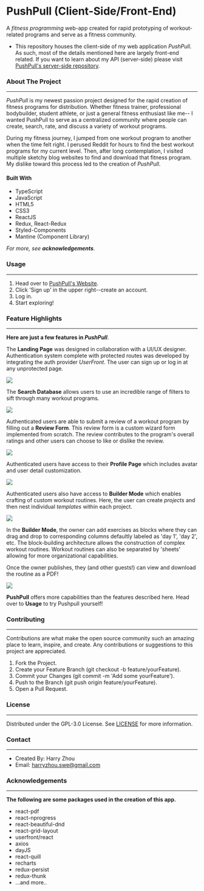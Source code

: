 
# PushPull (Client-Side/Front-End)
A *fitness programming* web-app created for rapid prototyping of workout-related programs and serve as a fitness community.

- This repository houses the client-side of my web application *PushPull*. As such, most of the details mentioned here are largely front-end related. If you want to learn about my API (server-side) please visit [PushPull's server-side repository](https://github.com/Haz-git/PushPull-server).

### About The Project
---
*PushPull* is my newest passion project designed for the rapid creation of fitness programs for distribution. Whether fitness trainer, professional bodybuilder, student athlete, or just a general fitness enthusiast like me-- I wanted PushPull to serve as a centralized community where people can create, search, rate, and discuss a variety of workout programs.

During my fitness journey, I jumped from one workout program to another when the time felt right. I perused Reddit for hours to find the best workout programs for my current level. Then, after long contemplation, I visited multiple sketchy blog websites to find and download that fitness program. My dislike toward this process led to the creation of *PushPull*.

#### Built With
- TypeScript
- JavaScript
- HTML5
- CSS3
- ReactJS
- Redux, React-Redux
- Styled-Components
- Mantine (Component Library)

*For more, see **acknowledgements***.

### Usage
---

1. Head over to [PushPull's Website](https://www.gopushpull.com/).
2. Click 'Sign up' in the upper right--create an account.
3. Log in.
4. Start exploring!

### Feature Highlights
---
**Here are just a few features in *PushPull***.

The **Landing Page** was designed in collaboration with a UI/UX designer. Authentication system complete with protected routes was developed by integrating the auth provider *UserFront*. The user can sign up or log in at any unprotected page.

![](https://media.giphy.com/media/Ee4JJT2M9Ad3s8BtBV/giphy.gif)

The **Search Database** allows users to use an incredible range of filters to sift through many workout programs.

![](https://media.giphy.com/media/6Szg20JjYA6qCaBMKF/giphy.gif)

Authenticated users are able to submit a review of a workout program by filling out a **Review Form**. This review form is a custom wizard form implemented from scratch. The review contributes to the program's overall ratings and other users can choose to like or dislike the review.

![](https://media.giphy.com/media/lQr2hmTsrAdftL6O9r/giphy.gif)

Authenticated users have access to their **Profile Page** which includes avatar and user detail customization.

![](https://media.giphy.com/media/fIe8TvQnnIhGfpHpPg/giphy.gif)

Authenticated users also have access to **Builder Mode** which enables crafting of custom workout routines. Here, the user can create *projects* and then nest individual *templates* within each project.

![](https://media.giphy.com/media/GRzFToVGn7KjHBDhUH/giphy.gif)

In the **Builder Mode**, the owner can add exercises as blocks where they can drag and drop to corresponding columns defaultly labeled as 'day 1', 'day 2', etc. The block-building architecture allows the construction of complex workout routines. Workout routines can also be separated by 'sheets' allowing for more organizational capabilities.

Once the owner publishes, they (and other guests!) can view and download the routine as a PDF!

![](https://media.giphy.com/media/CFhiWDr7ygtMwwrG5s/giphy.gif)

**PushPull** offers more capabilities than the features described here. Head over to **Usage** to try Pushpull yourself!
    
### Contributing
---
Contributions are what make the open source community such an amazing place to learn, inspire, and create. Any contributions or suggestions to this project are appreciated.

1. Fork the Project.
2. Create your Feature Branch (git checkout -b feature/yourFeature).
3. Commit your Changes (git commit -m 'Add some yourFeature').
4. Push to the Branch (git push origin feature/yourFeature).
5. Open a Pull Request.

### License
---
Distributed under the GPL-3.0 License. See [LICENSE](https://github.com/Haz-git/PushPull-client/blob/master/LICENSE) for more information.

### Contact
---
- Created By: Harry Zhou
- Email: harryzhou.swe@gmail.com

### Acknowledgements
---
**The following are some packages used in the creation of this app.**
- react-pdf
- react-nprogress
- react-beautiful-dnd
- react-grid-layout
- userfront/react
- axios
- dayJS
- react-quill
- recharts
- redux-persist
- redux-thunk
- ...and more..
